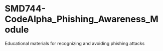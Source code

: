 # SMD744-CodeAlpha_Phishing_Awareness_Module
Educational materials for recognizing and avoiding phishing attacks
